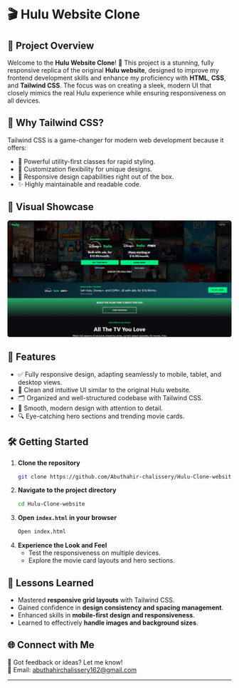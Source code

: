 # 🎬 Hulu Website Clone

## 🌟 Project Overview
Welcome to the **Hulu Website Clone**! 🍿 This project is a stunning, fully responsive replica of the original **Hulu website**, designed to improve my frontend development skills and enhance my proficiency with **HTML**, **CSS**, and **Tailwind CSS**. The focus was on creating a sleek, modern UI that closely mimics the real Hulu experience while ensuring responsiveness on all devices.

## 🚀 Why Tailwind CSS?
Tailwind CSS is a game-changer for modern web development because it offers:
- 💪 Powerful utility-first classes for rapid styling.
- 🎨 Customization flexibility for unique designs.
- 📱 Responsive design capabilities right out of the box.
- ✨ Highly maintainable and readable code.

## 🌈 Visual Showcase
![image info](images/Hulu.png)

## 📝 Features
- ✅ Fully responsive design, adapting seamlessly to mobile, tablet, and desktop views.
- 🎥 Clean and intuitive UI similar to the original Hulu website.
- 🗂️ Organized and well-structured codebase with Tailwind CSS.
- 🚀 Smooth, modern design with attention to detail.
- 🔍 Eye-catching hero sections and trending movie cards.

## 🛠️ Getting Started
1. **Clone the repository**
   ```bash
   git clone https://github.com/Abuthahir-chalissery/Hulu-Clone-website.git
   ```
2. **Navigate to the project directory**
   ```bash
   cd Hulu-Clone-website
   ```
3. **Open `index.html` in your browser**
   ```bash
   Open index.html
   ```
4. **Experience the Look and Feel**
   - Test the responsiveness on multiple devices.
   - Explore the movie card layouts and hero sections.

## 🌱 Lessons Learned
- Mastered **responsive grid layouts** with Tailwind CSS.
- Gained confidence in **design consistency and spacing management**.
- Enhanced skills in **mobile-first design and responsiveness**.
- Learned to effectively **handle images and background sizes**.

## 🌐 Connect with Me
💬 Got feedback or ideas? Let me know!  
📧 Email: abuthahirchalissery162@gmail.com

---

